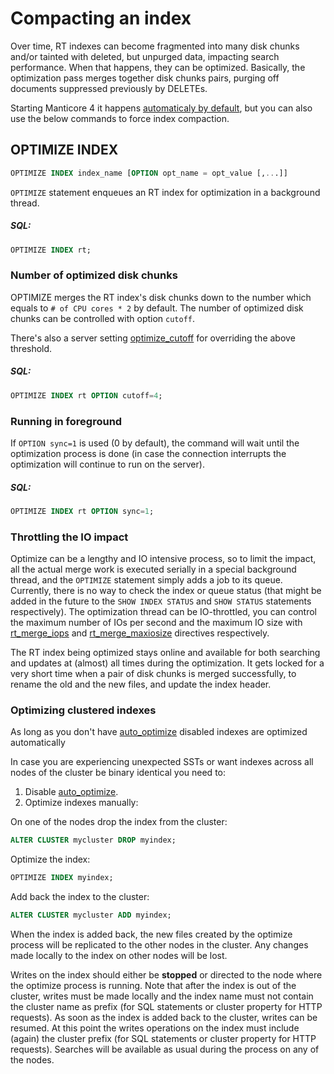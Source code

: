 # Compacting an index

Over time, RT indexes can become fragmented into many disk chunks and/or tainted with deleted, but unpurged data, impacting search performance. When that happens, they can be optimized. Basically, the optimization pass merges together disk chunks pairs, purging off documents suppressed previously by DELETEs.

Starting Manticore 4 it happens [automaticaly by default](../Server_settings/Searchd.md#auto_optimize), but you can also use the below commands to force index compaction.

## OPTIMIZE INDEX

<!-- example optimize -->
```sql
OPTIMIZE INDEX index_name [OPTION opt_name = opt_value [,...]]
```

`OPTIMIZE` statement enqueues an RT index for optimization in a background thread.

<!-- intro -->
##### SQL:

<!-- request SQL -->

```sql
OPTIMIZE INDEX rt;
```
<!-- end -->

### Number of optimized disk chunks

<!-- example optimize_cutoff -->

OPTIMIZE merges the RT index's disk chunks down to the number which equals to `# of CPU cores * 2` by default.  The number of optimized disk chunks can be controlled with option `cutoff`.

There's also a server setting [optimize_cutoff](../Server_settings/Searchd.md#optimize_cutoff) for overriding the above threshold.

<!-- intro -->
##### SQL:

<!-- request SQL -->

```sql
OPTIMIZE INDEX rt OPTION cutoff=4;
```
<!-- end -->

### Running in foreground

<!-- example optimize_sync -->

If `OPTION sync=1` is used (0 by default), the command will wait until the optimization process is done (in case the connection interrupts the optimization will continue to run on the server).

<!-- intro -->
##### SQL:

<!-- request SQL -->

```sql
OPTIMIZE INDEX rt OPTION sync=1;
```
<!-- end -->

### Throttling the IO impact

Optimize can be a lengthy and IO intensive process, so to limit the impact, all the actual merge work is executed serially in a special background thread, and the `OPTIMIZE` statement simply adds a job to its queue. Currently, there is no way to check the index or queue status (that might be added in the future to the `SHOW INDEX STATUS` and `SHOW STATUS` statements respectively). The optimization thread can be IO-throttled, you can control the maximum number of IOs per second and the maximum IO size with [rt_merge_iops](../Server_settings/Searchd.md#rt_merge_iops) and [rt_merge_maxiosize](../Server_settings/Searchd.md#rt_merge_maxiosize) directives respectively.

The RT index being optimized stays online and available for both searching and updates at (almost) all times during the optimization. It gets locked for a very short time when a pair of disk chunks is merged successfully, to rename the old and the new files, and update the index header.

### Optimizing clustered indexes

As long as you don't have [auto_optimize](../Server_settings/Searchd.md#auto_optimize) disabled indexes are optimized automatically

In case you are experiencing unexpected SSTs or want indexes across all nodes of the cluster be binary identical you need to:
1. Disable [auto_optimize](../Server_settings/Searchd.md#auto_optimize).
2. Optimize indexes manually:
<!-- example cluster_manual_drop -->
On one of the nodes drop the index from the cluster:
<!-- request SQL -->
```sql
ALTER CLUSTER mycluster DROP myindex;
```
<!-- end -->
<!-- example cluster_manual_optimize -->
Optimize the index:
<!-- request SQL -->
```sql
OPTIMIZE INDEX myindex;
```
<!-- end -->
<!-- example cluster_manual_add -->
Add back the index to the cluster:
<!-- request SQL -->
```sql
ALTER CLUSTER mycluster ADD myindex;
```
<!-- end -->
When the index is added back, the new files created by the optimize process will be replicated to the other nodes in the cluster.
Any changes made locally to the index on other nodes will be lost.

Writes on the index should either be **stopped** or directed to the node where the optimize process is running.
Note that after the index is out of the cluster, writes must be made locally and the index name must not contain the cluster name as prefix (for SQL statements or cluster property for HTTP requests).
As soon as the index is added back to the cluster, writes can be resumed. At this point the writes operations on the index must include (again) the cluster prefix (for SQL statements or cluster property for HTTP requests).
Searches will be available as usual during the process on any of the nodes.
